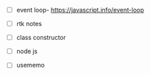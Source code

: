 - [ ] event loop- <https://javascript.info/event-loop>
- [ ] rtk notes 
- [ ] class constructor
- [ ] node js
- [ ] usememo

